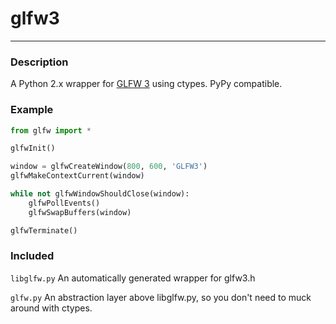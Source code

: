 # glfw3
* * *

### Description
A Python 2.x wrapper for [GLFW 3](https://github.com/elmindreda/glfw) using ctypes. PyPy compatible.


### Example
```python
from glfw import *

glfwInit()

window = glfwCreateWindow(800, 600, 'GLFW3')
glfwMakeContextCurrent(window)

while not glfwWindowShouldClose(window):
    glfwPollEvents()
    glfwSwapBuffers(window)

glfwTerminate()
```


### Included
`libglfw.py`
    An automatically generated wrapper for glfw3.h

`glfw.py`
	An abstraction layer above libglfw.py, so you don't need to muck around with ctypes.
